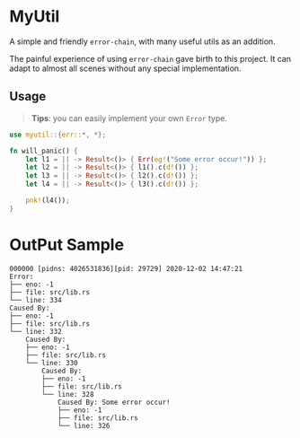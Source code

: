 # MyUtil

A simple and friendly `error-chain`, with many useful utils as an addition.

The painful experience of using `error-chain` gave birth to this project. It can adapt to almost all scenes without any special implementation.

## Usage

> **Tips**: you can easily implement your own `Error` type.

```rust
use myutil::{err::*, *};

fn will_panic() {
    let l1 = || -> Result<()> { Err(eg!("Some error occur!")) };
    let l2 = || -> Result<()> { l1().c(d!()) };
    let l3 = || -> Result<()> { l2().c(d!()) };
    let l4 = || -> Result<()> { l3().c(d!()) };

    pnk!(l4());
}
```

# OutPut Sample

```shell
000000 [pidns: 4026531836][pid: 29729] 2020-12-02 14:47:21
Error:
├── eno: -1
├── file: src/lib.rs
└── line: 334
Caused By:
├── eno: -1
├── file: src/lib.rs
└── line: 332
    Caused By:
    ├── eno: -1
    ├── file: src/lib.rs
    └── line: 330
        Caused By:
        ├── eno: -1
        ├── file: src/lib.rs
        └── line: 328
            Caused By: Some error occur!
            ├── eno: -1
            ├── file: src/lib.rs
            └── line: 326
```
